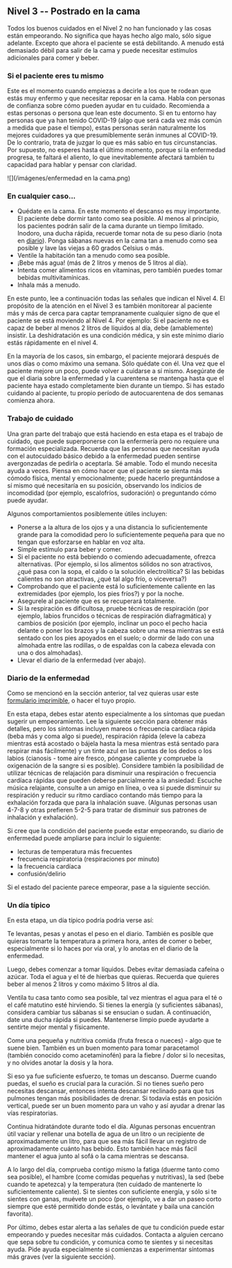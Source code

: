 ## Nivel 3 -- Postrado en la cama

Todos los buenos cuidados en el Nivel 2 no han funcionado y las cosas están empeorando. No significa que hayas hecho algo malo, sólo sigue adelante. Excepto que ahora el paciente se está debilitando. A menudo está demasiado débil para salir de la cama y puede necesitar estímulos adicionales para comer y beber. 

### Si el paciente eres tu mismo

Este es el momento cuando empiezas a decirle a los que te rodean que estás muy enfermo y que necesitar reposar en la cama. Habla con personas de confianza sobre cómo pueden ayudar en tu cuidado. Recomienda a estas personas o persona que lean este documento. Si en tu entorno hay personas que ya han tenido COVID-19 (algo que será cada vez más común a medida que pase el tiempo), estas personas serán naturalmente los mejores cuidadores ya que presumiblemente serán inmunes al COVID-19. De lo contrario, trata de juzgar lo que es más sabio en tus circunstancias. Por supuesto, no esperes hasta el último momento, porque si la enfermedad progresa, te faltará el aliento, lo que inevitablemente afectará también tu capacidad para hablar y pensar con claridad.

![](/imágenes/enfermedad en la cama.png)

### En cualquier caso...

* Quédate en la cama. En este momento el descanso es muy importante. El paciente debe dormir tanto como sea posible. Al menos al principio, los pacientes podrán salir de la cama durante un tiempo limitado. Inodoro, una ducha rápida, recuerde tomar nota de su peso diario (nota en [diario](/assets/images/covid-diary.pdf)). Ponga sábanas nuevas en la cama tan a menudo como sea posible y lave las viejas a 60 grados Celsius o más.
* Ventile la habitación tan a menudo como sea posible.
* ¡Bebe más agua! (más de 2 litros y menos de 5 litros al día).
* Intenta comer alimentos ricos en vitaminas, pero también puedes tomar bebidas multivitamínicas.
* Inhala más a menudo.

En este punto, lee a continuación todas las señales que indican el Nivel 4. El propósito de la atención en el Nivel 3 es también monitorear al paciente más y más de cerca para captar tempranamente cualquier signo de que el paciente se está moviendo al Nivel 4. Por ejemplo: Si el paciente no es capaz de beber al menos 2 litros de líquidos al día, debe (amablemente) insistir. La deshidratación es una condición médica, y sin este mínimo diario estás rápidamente en el nivel 4.

En la mayoría de los casos, sin embargo, el paciente mejorará después de unos días o como máximo una semana. Sólo quédate con él. Una vez que el paciente mejore un poco, puede volver a cuidarse a sí mismo. Asegúrate de que el diaria sobre la enfermedad y la cuarentena se mantenga hasta que el paciente haya estado completamente bien durante un tiempo. Si has estado cuidando al paciente, tu propio período de autocuarentena de dos semanas comienza ahora.

### Trabajo de cuidado

Una gran parte del trabajo que está haciendo en esta etapa es el trabajo de cuidado, que puede superponerse con la enfermería pero no requiere una formación especializada. Recuerda que las personas que necesitan ayuda con el autocuidado básico debido a la enfermedad pueden sentirse avergonzadas de pedirla o aceptarla. Sé amable. Todo el mundo necesita ayuda a veces. Piensa en cómo hacer que el paciente se sienta más cómodo física, mental y emocionalmente; puede hacerlo preguntándose a sí mismo qué necesitaría en su posición, observando los indicios de incomodidad (por ejemplo, escalofríos, sudoración) o preguntando cómo puede ayudar. 

Algunos comportamientos posiblemente útiles incluyen:
* Ponerse a la altura de los ojos y a una distancia lo suficientemente grande para la comodidad pero lo suficientemente pequeña para que no tengan que esforzarse en hablar en voz alta. 
* Simple estímulo para beber y comer. 
* Si el paciente no está bebiendo o comiendo adecuadamente, ofrezca alternativas. (Por ejemplo, si los alimentos sólidos no son atractivos, ¿qué pasa con la sopa, el caldo o la solución electrolítica? Si las bebidas calientes no son atractivas, ¿qué tal algo frío, o viceversa?) 
* Comprobando que el paciente está lo suficientemente caliente en las extremidades (por ejemplo, los pies fríos?) y por la noche. 
* Asegurele al paciente que es se recuperará totalmente. 
* Si la respiración es dificultosa, pruebe técnicas de respiración (por ejemplo, labios fruncidos o técnicas de respiración diafragmática) y cambios de posición (por ejemplo, inclinar un poco el pecho hacia delante o poner los brazos y la cabeza sobre una mesa mientras se está sentado con los pies apoyados en el suelo; o dormir de lado con una almohada entre las rodillas, o de espaldas con la cabeza elevada con una o dos almohadas). 
* Llevar el diario de la enfermedad (ver abajo).


### Diario de la enfermedad

Como se mencionó en la sección anterior, tal vez quieras usar este [formulario imprimible](/assets/images/covid-diary.pdf), o hacer el tuyo propio. 

En esta etapa, debes estar atento especialmente a los síntomas que puedan sugerir un empeoramiento. Lee la siguiente sección para obtener más detalles, pero los síntomas incluyen mareos o frecuencia cardíaca rápida (beba más y coma algo si puede), respiración rápida (eleve la cabeza mientras está acostado o bájela hasta la mesa mientras está sentado para respirar más fácilmente) y un tinte azul en las puntas de los dedos o los labios (cianosis - tome aire fresco, póngase caliente y compruebe la oxigenación de la sangre si es posible). Considere también la posibilidad de utilizar técnicas de relajación para disminuir una respiración o frecuencia cardíaca rápidas que pueden deberse parcialmente a la ansiedad: Escuche música relajante, consulte a un amigo en línea, o vea si puede disminuir su respiración y reducir su ritmo cardíaco contando más tiempo para la exhalación forzada que para la inhalación suave. (Algunas personas usan 4-7-8 y otras prefieren 5-2-5 para tratar de disminuir sus patrones de inhalación y exhalación).

Si cree que la condición del paciente puede estar empeorando, su diario de enfermedad puede ampliarse para incluir lo siguiente: 
- lecturas de temperatura más frecuentes
- frecuencia respiratoria (respiraciones por minuto)
- la frecuencia cardíaca
- confusión/delirio

Si el estado del paciente parece empeorar, pase a la siguiente sección. 

### Un día típico

En esta etapa, un día típico podría podria verse así: 

Te levantas, pesas y anotas el peso en el diario. También es posible que quieras tomarte la temperatura a primera hora, antes de comer o beber, especialmente si lo haces por vía oral, y lo anotas en el diario de la enfermedad. 

Luego, debes comenzar a tomar líquidos. Debes evitar demasiada cafeína o azúcar. Toda el agua y el té de hierbas que quieras. Recuerda que quieres beber al menos 2 litros y como máximo 5 litros al día. 

Ventila tu casa tanto como sea posible, tal vez mientras el agua para el té o el café matutino esté hirviendo.  Si tienes la energía (y suficientes sábanas), considera cambiar tus sábanas si se ensucian o sudan. A continuación, date una ducha rápida si puedes. Mantenerse limpio puede ayudarte a sentirte mejor mental y físicamente. 

Come una pequeña y nutritiva comida (fruta fresca o nueces) - algo que te suene bien. También es un buen momento para tomar paracetamol (también conocido como acetaminofén) para la fiebre / dolor si lo necesitas, y no olvides anotar la dosis y la hora. 

Si eso ya fue suficiente esfuerzo, te tomas un descanso. Duerme cuando puedas, el sueño es crucial para la curación. Si no tienes sueño pero necesitas descansar, entonces intenta descansar reclinado para que tus pulmones tengan más posibilidades de drenar. Si todavía estás en posición vertical, puede ser un buen momento para un vaho y así ayudar a drenar las vías respiratorias. 

Continua hidratándote durante todo el día. Algunas personas encuentran útil vaciar y rellenar una botella de agua de un litro o un recipiente de aproximadamente un litro, para que sea más fácil llevar un registro de aproximadamente cuánto has bebido. Esto también hace más fácil mantener el agua junto al sofá o la cama mientras se descansa. 

A lo largo del día, comprueba contigo mismo la fatiga (duerme tanto como sea posible), el hambre (come comidas pequeñas y nutritivas), la sed (bebe cuando te apetezca) y la temperatura (ten cuidado de mantenerte lo suficientemente caliente). Si te sientes con suficiente energía, y sólo si te sientes con ganas, muévete un poco (por ejemplo, ve a dar un paseo corto siempre que esté permitido donde estás, o levántate y baila una canción favorita). 

Por último, debes estar alerta a las señales de que tu condición puede estar empeorando y puedes necesitar más cuidados. Contacta a alguien cercano que sepa sobre tu condición, y comunica como te sientes y si necesitas ayuda. Pide ayuda especialmente si comienzas a experimentar síntomas más graves (ver la siguiente sección).  
